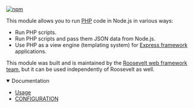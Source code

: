 [![npm](https://img.shields.io/npm/v/php.svg)](https://www.npmjs.com/package/php)

This module allows you to run [PHP](https://php.net) code in Node.js in various ways:

- Run PHP scripts.
- Run PHP scripts and pass them JSON data from Node.js.
- Use PHP as a view engine (templating system) for [Express framework](https://expressjs.com) applications.

This module was built and is maintained by the [Roosevelt web framework](https://rooseveltframework.org) [team](https://rooseveltframework.org/contributors), but it can be used independently of Roosevelt as well.

<details open>
  <summary>Documentation</summary>
  <ul>
    <li><a href="./USAGE.md">Usage</a></li>
    <li><a href="./CONFIGURATION.md">CONFIGURATION</a></li>
  </ul>
</details>
